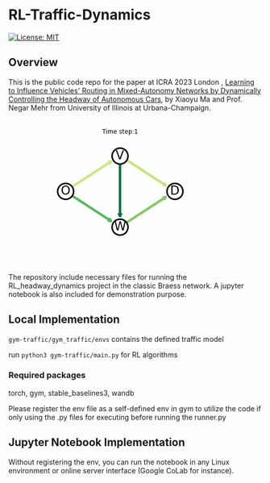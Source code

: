 # RL-Traffic-Dynamics

[![License:
 MIT](https://img.shields.io/badge/License-MIT-yellow.svg)](https://opensource.org/licenses/MIT)
 


## Overview
This is the public code repo for the paper at ICRA 2023 London , [Learning to Influence Vehicles' Routing in Mixed-Autonomy Networks by Dynamically Controlling the Headway of Autonomous Cars](https://arxiv.org/abs/2303.04266), by Xiaoyu Ma and Prof. Negar Mehr from University of Illinois at Urbana-Champaign.

![Heatmap Braess](gitrepo_imgs/braess_constant_headway.gif)

The repository include necessary files for running the RL_headway_dynamics project in the classic Braess network. A jupyter notebook is also included for demonstration purpose.

## Local Implementation

```gym-traffic/gym_traffic/envs``` contains the defined traffic model


run ```python3 gym-traffic/main.py``` for RL algorithms

### Required packages
torch, gym, stable_baselines3, wandb

Please register the env file as a self-defined env in gym to utilize the code if only using the .py files for executing before running the runner.py

## Jupyter Notebook Implementation
Without registering the env, you can run the notebook in any Linux environment or online server interface (Google CoLab for instance).
